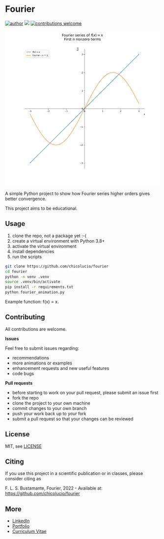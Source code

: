 # Fourier

[![author](https://img.shields.io/badge/author-Francisco&nbsp;Bustamante-red.svg)](https://www.linkedin.com/in/flsbustamante/) 
[![](https://img.shields.io/badge/python-3.8+-blue.svg)](https://www.python.org/) 
[![contributions welcome](https://img.shields.io/badge/contributions-welcome-brightgreen.svg?style=flat)](https://github.com/chicolucio/fourier/issues)

![header image](images/animation.gif)

A simple Python project to show how Fourier series higher orders gives better
convergence.

This project aims to be educational.

## Usage

1. clone the repo, not a package yet :-(
2. create a virtual environment with Python 3.8+
3. activate the virtual environment
4. install dependencies
5. run the scripts

```bash
git clone https://github.com/chicolucio/fourier
cd fourier
python -m venv .venv
source .venv/bin/activate
pip install -r requirements.txt
python fourier_animation.py
```

Example function: f(x) = x.

<!-- ## Testing

Tests can be run in the top-level directory with the command `pytest -v tests/`. -->

## Contributing

All contributions are welcome.

**Issues**

Feel free to submit issues regarding:

- recommendations
- more animations or examples
- enhancement requests and new useful features
- code bugs

<!-- There are some open issues waiting for your help, see
[here](https://github.com/chicolucio/fourier/issues). -->

**Pull requests**

- before starting to work on your pull request, please submit an issue first
- fork the repo
- clone the project to your own machine
- commit changes to your own branch
- push your work back up to your fork
- submit a pull request so that your changes can be reviewed

## License

MIT, see [LICENSE](LICENSE)

## Citing

If you use this project in a scientific publication or in classes, please consider citing as

F. L. S. Bustamante, Fourier, 2022 - Available at: https://github.com/chicolucio/fourier

## More

- [LinkedIn](https://www.linkedin.com/in/flsbustamante/)
- [Portfolio](https://franciscobustamante.com.br/portfolio)
- [Curriculum Vitae](https://franciscobustamante.com.br/about/)
